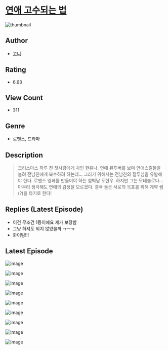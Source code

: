 # [연애 고수되는 법](https://comic.naver.com/challenge/list?titleId=810120)
![thumbnail](https://image-comic.pstatic.net/user_contents_data/challenge_comic/2023/05/23/346135/upload_3545568994842259761_480x623.jpeg)

## Author
- [고니](https://comic.naver.com/artistTitle?id=346135)

## Rating
- 6.63

## View Count
- 311

## Genre
- 로맨스, 드라마

## Description
> 크리스마스 하루 전 첫사랑에게 차인 한유나. 연애 뮤투버를 보며 연애스킬들을 늘려 전남친에게 복수하려 하는데... 그러기 위해서는 전남친의 질투심을 유발해야 한다. 로맨스 영화를 만들어야 하는 철벽남 도현우. 하지만 그는 모태솔로다... 아무리 생각해도 연애의 감정을 모르겠다. 결국 둘은 서로의 목표를 위해 계약 썸(?)을 타기로 한다!

## Replies (Latest Episode)
- 이건 무조건 1등이에요 제가 보장함
- 그냥 하셔도 되지 않았을까 ㅠㅡㅠ
- 화이팅!!!

## Latest Episode
![image](https://image-comic.pstatic.net/user_contents_data/challenge_comic/2023/05/23/346135/upload_3703478837010706997.jpeg)

![image](https://image-comic.pstatic.net/user_contents_data/challenge_comic/2023/05/23/346135/upload_3905012742804157753.jpeg)

![image](https://image-comic.pstatic.net/user_contents_data/challenge_comic/2023/05/23/346135/upload_7291669973341189985.jpeg)

![image](https://image-comic.pstatic.net/user_contents_data/challenge_comic/2023/05/23/346135/upload_7292229637692076597.jpeg)

![image](https://image-comic.pstatic.net/user_contents_data/challenge_comic/2023/05/23/346135/upload_3688559373932650805.jpeg)

![image](https://image-comic.pstatic.net/user_contents_data/challenge_comic/2023/05/23/346135/upload_3630239073877244208.jpeg)

![image](https://image-comic.pstatic.net/user_contents_data/challenge_comic/2023/05/23/346135/upload_7306023199943504227.jpeg)

![image](https://image-comic.pstatic.net/user_contents_data/challenge_comic/2023/05/23/346135/upload_7364903151467913573.jpeg)

![image](https://image-comic.pstatic.net/user_contents_data/challenge_comic/2023/05/23/346135/upload_7378130259136439864.jpeg)
